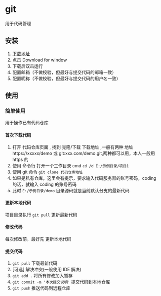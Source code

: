 # git

用于代码管理

## 安装

1. [下载地址](https://git-scm.com/)
2. 点击 Download for window
3. 下载后双击运行
4. 配置邮箱（不做校验，但最好与提交代码的邮箱一致）
5. 配置昵称（不做校验，但最好与提交代码的用户名一致）

## 使用

### 简单使用

用于操作已有代码仓库

#### 首次下载代码

1. 打开 代码仓库页面 , 找到 克隆/下载 下载地址 ,一般有两种 地址 https://xxxxx/demo 或 git:xxx.com/demo.git,两种都可以用，本人一般用 https 的
1. 使用 命令行 打开一个工作目录 cmd `cd /d E:/示例目录/项目1`
2. 使用 git 命令 `git clone 代码仓库地址`
3. 如果是私有仓库，这里会有提示，要求输入代码服务器的账号密码，coding 的话，就输入 coding 的账号密码
4. 此时 `E:/示例目录/demo` 目录源码就是当前默认分支的最新代码

#### 更新本地代码

项目目录执行 `git pull` 更新最新代码

#### 修改代码

每次修改前，最好先 更新本地代码

#### 提交代码

1. `git pull` 下载最新代码
2. [可选] 解决冲突(一般使用 IDE 解决)
3. `git add .` 将所有修改加入暂存
4. `git commit -m '本次提交说明'` 提交代码到本地仓库
5. `git push` 推送代码到远程仓库
